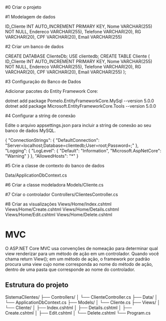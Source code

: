 #0 Criar o projeto

#1 Modelagem de dados

 ID_Cliente INT AUTO_INCREMENT PRIMARY KEY,
 Nome VARCHAR(255) NOT NULL,
 Endereco VARCHAR(255),
 Telefone VARCHAR(20),
 RG VARCHAR(20),
 CPF VARCHAR(20),
 Email VARCHAR(255)

#2 Criar um banco de dados

CREATE DATABASE ClienteDb;
USE clientedb;
CREATE TABLE Cliente (
    ID_Cliente INT AUTO_INCREMENT PRIMARY KEY,
    Nome VARCHAR(255) NOT NULL,
    Endereco VARCHAR(255),
    Telefone VARCHAR(20),
    RG VARCHAR(20),
    CPF VARCHAR(20),
    Email VARCHAR(255)
);

#3 Configuração do Banco de Dados

Adicionar pacotes do Entity Framework Core:

dotnet add package Pomelo.EntityFrameworkCore.MySql --version 5.0.0
dotnet add package Microsoft.EntityFrameworkCore.Tools --version 5.0.0


#4 Configurar a string de conexão

Edite o arquivo appsettings.json para incluir a string de conexão ao seu banco de dados MySQL.

{
  "ConnectionStrings": {
    "DefaultConnection": "Server=localhost;Database=clientedb;User=root;Password=;"
  },
  "Logging": {
    "LogLevel": {
      "Default": "Information",
      "Microsoft.AspNetCore": "Warning"
    }
  },
  "AllowedHosts": "*"
}

#5 Crie a classe de contexto do banco de dados

Data/ApplicationDbContext.cs


#6 Criar a classe modeladora
Models/Cliente.cs

#7 Criar o controlador
Controllers/ClientesController.cs

#8 Criar as visualizações
Views/Home/Index.cshtml
Views/Home/Create.cshtml
Views/Home/Details.cshtml
Views/Home/Edit.cshtml
Views/Home/Delete.cshtml



# MVC

O ASP.NET Core MVC usa convenções de nomeação para determinar qual view renderizar para um método de ação em um controlador. Quando você chama return View(); em um método de ação, o framework por padrão procura uma view cujo nome corresponda ao nome do método de ação, dentro de uma pasta que corresponde ao nome do controlador.

## Estrutura do projeto

SistemaClientes/
├── Controllers/
│   └── ClienteController.cs
├── Data/
│   └── ApplicationDbContext.cs
├── Models/
│   └── Cliente.cs
├── Views/
│   └── Cliente/
│       ├── Index.cshtml
│       ├── Details.cshtml
│       ├── Create.cshtml
│       ├── Edit.cshtml
│       └── Delete.cshtml
└── Program.cs

